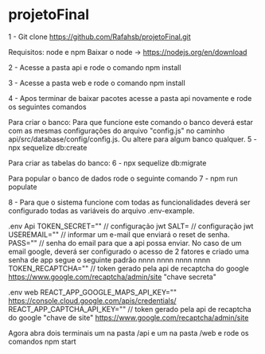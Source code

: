 # projetoFinal

1 - Git clone https://github.com/Rafahsb/projetoFinal.git

Requisitos: node e npm
Baixar o node -> https://nodejs.org/en/download

2 - Acesse a pasta api e rode o comando npm install

3 - Acesse a pasta web e rode o comando npm install

4 -  Apos terminar de baixar pacotes acesse a pasta api novamente e rode os seguintes comandos

Para criar o banco:
Para que funcione este comando o banco deverá estar com as mesmas configurações do arquivo "config.js" no caminho api/src/database/config/config.js. Ou altere para algum banco qualquer.
5 - npx sequelize db:create  

Para criar as tabelas do banco:
6 - npx sequelize db:migrate

Para popular o banco de dados rode o seguinte comando
7 - npm run populate

8 - Para que o sistema funcione com todas as funcionalidades deverá ser configurado todas as variáveis do arquivo .env-example. 

.env Api
TOKEN_SECRET=""  // configuração jwt
SALT=      // configuração jwt
USEREMAIL=""  // informar um e-mail que enviará o reset de senha. 
PASS=""     // senha do email para que a api possa enviar. No caso de um email google, deverá ser configurado o acesso de 2 fatores e criado uma senha de app segue o seguinte padrão nnnn nnnn nnnn nnnn 
TOKEN_RECAPTCHA="" // token gerado pela api de recaptcha do google  https://www.google.com/recaptcha/admin/site "chave secreta"

.env web
REACT_APP_GOOGLE_MAPS_API_KEY=""  https://console.cloud.google.com/apis/credentials/
REACT_APP_CAPTCHA_API_KEY="" // token gerado pela api de recaptcha do google "chave de site" https://www.google.com/recaptcha/admin/site


Agora abra dois terminais um na pasta /api e um na pasta /web e rode os comandos npm start
